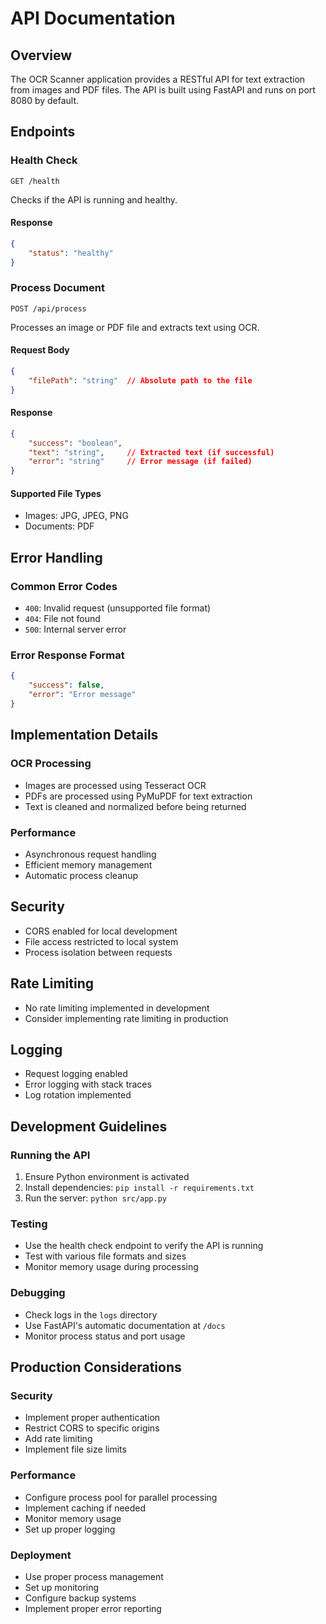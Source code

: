 # API Documentation

## Overview
The OCR Scanner application provides a RESTful API for text extraction from images and PDF files. The API is built using FastAPI and runs on port 8080 by default.

## Endpoints

### Health Check
```
GET /health
```

Checks if the API is running and healthy.

#### Response
```json
{
    "status": "healthy"
}
```

### Process Document
```
POST /api/process
```

Processes an image or PDF file and extracts text using OCR.

#### Request Body
```json
{
    "filePath": "string"  // Absolute path to the file
}
```

#### Response
```json
{
    "success": "boolean",
    "text": "string",     // Extracted text (if successful)
    "error": "string"     // Error message (if failed)
}
```

#### Supported File Types
- Images: JPG, JPEG, PNG
- Documents: PDF

## Error Handling

### Common Error Codes
- `400`: Invalid request (unsupported file format)
- `404`: File not found
- `500`: Internal server error

### Error Response Format
```json
{
    "success": false,
    "error": "Error message"
}
```

## Implementation Details

### OCR Processing
- Images are processed using Tesseract OCR
- PDFs are processed using PyMuPDF for text extraction
- Text is cleaned and normalized before being returned

### Performance
- Asynchronous request handling
- Efficient memory management
- Automatic process cleanup

## Security
- CORS enabled for local development
- File access restricted to local system
- Process isolation between requests

## Rate Limiting
- No rate limiting implemented in development
- Consider implementing rate limiting in production

## Logging
- Request logging enabled
- Error logging with stack traces
- Log rotation implemented

## Development Guidelines

### Running the API
1. Ensure Python environment is activated
2. Install dependencies: `pip install -r requirements.txt`
3. Run the server: `python src/app.py`

### Testing
- Use the health check endpoint to verify the API is running
- Test with various file formats and sizes
- Monitor memory usage during processing

### Debugging
- Check logs in the `logs` directory
- Use FastAPI's automatic documentation at `/docs`
- Monitor process status and port usage

## Production Considerations

### Security
- Implement proper authentication
- Restrict CORS to specific origins
- Add rate limiting
- Implement file size limits

### Performance
- Configure process pool for parallel processing
- Implement caching if needed
- Monitor memory usage
- Set up proper logging

### Deployment
- Use proper process management
- Set up monitoring
- Configure backup systems
- Implement proper error reporting 